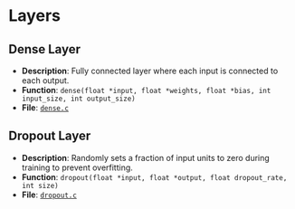 # Layers


## Dense Layer
- **Description**: Fully connected layer where each input is connected to each output.
- **Function**: `dense(float *input, float *weights, float *bias, int input_size, int output_size)`
- **File**: [`dense.c`](https://github.com/jaywyawhare/C-ML/tree/master/src/Layers/dense.c)

## Dropout Layer
- **Description**: Randomly sets a fraction of input units to zero during training to prevent overfitting.
- **Function**: `dropout(float *input, float *output, float dropout_rate, int size)`
- **File**: [`dropout.c`](https://github.com/jaywyawhare/C-ML/tree/master/src/Layers/dropout.c)
